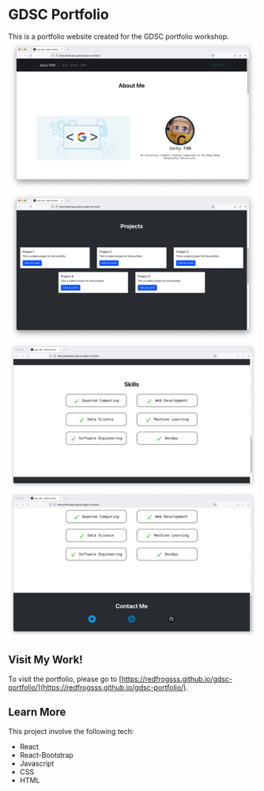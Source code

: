 # GDSC Portfolio
This is a portfolio website created for the GDSC portfolio workshop.
![Web page](./readme-img/01.png "GDSC Portfolio")
![Web page](./readme-img/02.png "GDSC Portfolio")
![Web page](./readme-img/03.png "GDSC Portfolio")
![Web page](./readme-img/04.png "GDSC Portfolio")

## Visit My Work!
To visit the portfolio, please go to [https://redfrogsss.github.io/gdsc-portfolio/](https://redfrogsss.github.io/gdsc-portfolio/).

## Learn More
This project involve the following tech:
- React
- React-Bootstrap
- Javascript
- CSS
- HTML